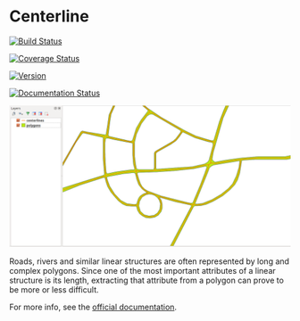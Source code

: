 # Centerline

[![Build Status](https://travis-ci.org/fitodic/centerline.svg?branch=master)](https://travis-ci.org/fitodic/centerline)

[![Coverage Status](https://coveralls.io/repos/github/fitodic/centerline/badge.svg?branch=master)](https://coveralls.io/github/fitodic/centerline?branch=master)


[![Version](https://img.shields.io/pypi/v/centerline.svg)](https://pypi.python.org/pypi/centerline)

[![Documentation Status](https://readthedocs.org/projects/centerline/badge/?version=latest)](http://centerline.readthedocs.io/en/latest/?badge=latest)


![Example](./docs/source/images/example.png)

Roads, rivers and similar linear structures are often represented by
long and complex polygons. Since one of the most important attributes of
a linear structure is its length, extracting that attribute from a
polygon can prove to be more or less difficult.

For more info, see the [official documentation](http://centerline.readthedocs.io/).

